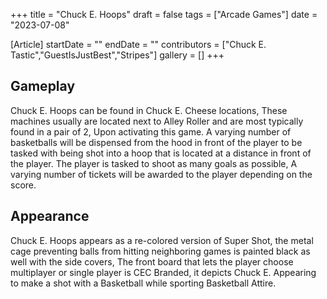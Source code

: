 +++
title = "Chuck E. Hoops"
draft = false
tags = ["Arcade Games"]
date = "2023-07-08"

[Article]
startDate = ""
endDate = ""
contributors = ["Chuck E. Tastic","GuestIsJustBest","Stripes"]
gallery = []
+++
<h2> Gameplay </h2>
Chuck E. Hoops can be found in Chuck E. Cheese locations, These machines usually are located next to Alley Roller and are most typically found in a pair of 2, Upon activating this game. A varying number of basketballs will be dispensed from the hood in front of the player to be tasked with being shot into a hoop that is located at a distance in front of the player. The player is tasked to shoot as many goals as possible, A varying number of tickets will be awarded to the player depending on the score. 

<h2> Appearance </h2>
Chuck E. Hoops appears as a re-colored version of Super Shot, the metal cage preventing balls from hitting neighboring games is painted black as well with the side covers, The front board that lets the player choose multiplayer or single player is CEC Branded, it depicts Chuck E. Appearing to make a shot with a Basketball while sporting Basketball Attire.